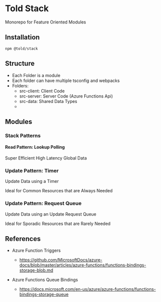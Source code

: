 # Told Stack

Monorepo for Feature Oriented Modules

## Installation

`npm @told/stack`

## Structure

- Each Folder is a module
- Each folder can have multiple tsconfig and webpacks
- Folders:
    - src-client: Client Code
    - src-server: Server Code (Azure Functions Api)
    - src-data: Shared Data Types
    - 

## Modules

### Stack Patterns

#### Read Pattern: Lookup Polling

Super Efficient High Latency Global Data

### Update Pattern: Timer

Update Data using a Timer

Ideal for Common Resources that are Always Needed

### Update Pattern: Request Queue

Update Data using an Update Request Queue

Ideal for Sporadic Resources that are Rarely Needed


## References

- Azure Function Triggers
    - https://github.com/MicrosoftDocs/azure-docs/blob/master/articles/azure-functions/functions-bindings-storage-blob.md

- Azure Functions Queue Bindings
    - https://docs.microsoft.com/en-us/azure/azure-functions/functions-bindings-storage-queue